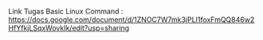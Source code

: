Link Tugas Basic Linux Command : https://docs.google.com/document/d/1ZNOC7W7mk3jPLI1foxFmQQ846w2HfYfkjLSqxWovkIk/edit?usp=sharing
